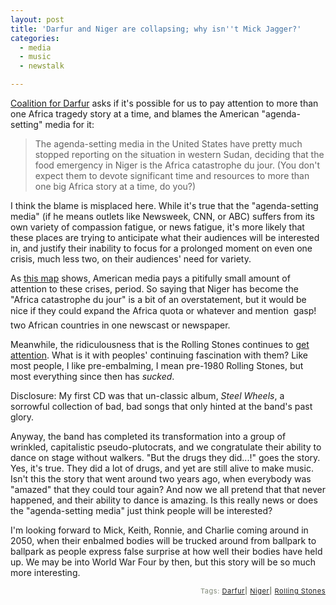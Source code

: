 ```yaml
---
layout: post
title: 'Darfur and Niger are collapsing; why isn''t Mick Jagger?'
categories:
  - media
  - music
  - newstalk

---
```


<a href="http://coalitionfordarfur.blogspot.com/2005/08/darfur-has-it-become-passe-for.html">Coalition for Darfur</a> asks if it's possible for us to pay attention to more than one Africa tragedy story at a time, and blames the American "agenda-setting" media for it:

<blockquote>The agenda-setting media in the United States have pretty much stopped reporting on the situation in western Sudan, deciding that the food emergency in Niger is the Africa catastrophe du jour. (You don't expect them to devote significant time and resources to more than one big Africa story at a time, do you?)</blockquote>

I think the blame is misplaced here.  While it's true that the "agenda-setting media" (if he means outlets like Newsweek, CNN, or ABC) suffers from its own variety of compassion fatigue, or news fatigue, it's more likely that these places are trying to anticipate what their audiences will be interested in, and justify their inability to focus for a prolonged moment on even one crisis, much less two, on their audiences' need for variety.

As <a href="http://h2odev.law.harvard.edu/ezuckerman/">this map</a> shows, American media pays a pitifully small amount of attention to these crises, period.  So saying that Niger has become the "Africa catastrophe du jour" is a bit of an overstatement, but it would be nice if they could expand the Africa quota or whatever and mention &#151; gasp! &#151; two African countries in one newscast or newspaper. 

Meanwhile, the ridiculousness that is the Rolling Stones continues to <a href="http://us.rd.yahoo.com/dailynews/rss/entertainment/*http://news.yahoo.com/news?tmpl=story&amp;u=/ap/20050822/ap_en_mu/music_rolling_stones">get attention</a>.  What is it with peoples' continuing fascination with them?  Like most people, I like pre-embalming, I mean pre-1980 Rolling Stones, but most everything since then has <i>sucked</i>.  

Disclosure: My first CD was that un-classic album, <i>Steel Wheels</i>, a sorrowful collection of bad, bad songs that only hinted at the band's past glory.  

Anyway, the band has completed its transformation into a group of wrinkled, capitalistic pseudo-plutocrats, and we congratulate their ability to dance on stage without walkers.  "But the drugs they did...!" goes the story.  Yes, it's true.  They did a lot of drugs, and yet are still alive to make music.  Isn't this the story that went around two years ago, when everybody was "amazed" that they could tour again?  And now we all pretend that that never happened, and their ability to dance is amazing.  Is this really news or does the "agenda-setting media" just think people will be interested?  

I'm looking forward to Mick, Keith, Ronnie, and Charlie coming around in 2050, when their enbalmed bodies will be trucked around from ballpark to ballpark as people express false surprise at how well their bodies have held up.  We may be into World War Four by then, but this story will be so much more interesting.     


<!-- technorati tags start --><p style="text-align:right;font-size:11px;letter-spacing:.05em;color:#808979;">Tags: <a href="http://technorati.com/tag/Darfur" rel="tag">Darfur</a><strong>|</strong> <a href="http://technorati.com/tag/Niger" rel="tag">Niger</a><strong>|</strong> <a href="http://technorati.com/tag/Rolling Stones" rel="tag">Rolling Stones</a></p><!-- technorati tags end -->
